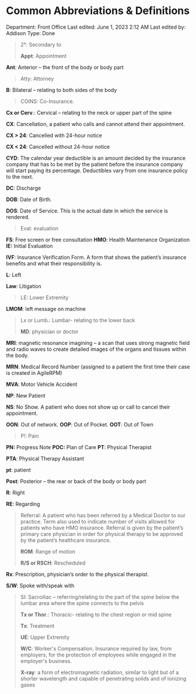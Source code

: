 # Common Abbreviations & Definitions

Department: Front Office
Last edited: June 1, 2023 2:12 AM
Last edited by: Addison
Type: Done

> 2°: Secondary to
> 
> 
> **Appt**: Appointment
> 

**Ant**: Anterior – the front of the body or body part

> Atty: Attorney
> 

**B**: Bilateral – relating to both sides of the body

> COINS: Co-Insurance.
> 

**Cx or Cerv**.: Cervical – relating to the neck or upper part of the spine

**CX**: Cancellation, a patient who calls and cannot attend their appointment.

**CX > 24**: Cancelled with 24-hour notice

**CX < 24**: Cancelled without 24-hour notice

**CYD**: The calendar year deductible is an amount decided by the insurance company that has to be met by the patient before the insurance company will start paying its percentage. Deductibles vary from one insurance policy to the next.

**DC**: Discharge

**DOB**: Date of Birth.

**DOS**: Date of Service. This is the actual date in which the service is rendered.

> Eval: evaluation
> 

**FS**: Free screen or free consultation **HMO**: Health Maintenance Organization **IE:** Initial Evaluation

**IVF**: Insurance Verification Form. A form that shows the patient’s insurance benefits and what their responsibility is.

**L**: Left

**Law**: Litigation

> LE: Lower Extremity
> 

**LMOM**: left message on machine

> Lx or Lumb.: Lumbar- relating to the lower back
> 
> 
> **MD**: physician or doctor
> 

**MRI**: magnetic resonance imagining – a scan that uses strong magnetic field and radio waves to create detailed images of the organs and tissues within the body.

**MRN**: Medical Record Number (assigned to a patient the first time their case is created in AgileRPM)

**MVA**: Motor Vehicle Accident

**NP**: New Patient

**NS**: No Show. A patient who does not show up or call to cancel their appointment.

**OON**: Out of network. **OOP**: Out of Pocket. **OOT**: Out of Town

> P!: Pain
> 

**PN:** Progress Note **POC:** Plan of Care **PT**: Physical Therapist

**PTA**: Physical Therapy Assistant

**pt**: patient

**Post**: Posterior – the rear or back of the body or body part

**R**: Right

**RE**: Regarding

> Referral: A patient who has been referred by a Medical Doctor to our practice. Term also used to indicate number of visits allowed for patients who have HMO insurance. Referral is given by the patient’s primary care physician in order for physical therapy to be approved by the patient’s healthcare insurance.
> 
> 
> **ROM**: Range of motion
> 
> **R/S or RSCH**: Rescheduled
> 

**Rx**: Prescription, physician’s order to the physical therapist.

**S/W**: Spoke with/speak with

> SI: Sacroiliac – referring/relating to the part of the spine below the lumbar area where the spine connects to the pelvis
> 
> 
> **Tx or Thor**.: Thoracic- relating to the chest region or mid spine
> 
> **Tx**: Treatment
> 
> **UE**: Upper Extremity
> 
> **W/C**: Worker's Compensation. Insurance required by law, from employers, for the protection of employees while engaged in the employer's business.
> 
> **X-ray**: a form of electromagnetic radiation, similar to light but of a shorter wavelength and capable of penetrating solids and of ionizing gases
>
